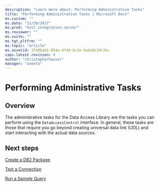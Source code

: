 ```yaml
---
description: "Learn more about: Performing Administrative Tasks"
title: "Performing Administrative Tasks | Microsoft Docs"
ms.custom: ""
ms.date: "11/30/2017"
ms.prod: "host-integration-server"
ms.reviewer: ""
ms.suite: ""
ms.tgt_pltfrm: ""
ms.topic: "article"
ms.assetid: 3fa0bab1-854a-4fd4-bc2e-5e2e9c3dc7ec
caps.latest.revision: 4
author: "christopherhouser"
manager: "anneta"
---
```

# Performing Administrative Tasks

## Overview
The administrative tasks for the Data Access Library are the tasks you can perform using the `DataAccessControl` interface. In general, these tasks are those that require you go beyond creating universal data link (UDL) and start interacting with the actual data sources.  
  
## Next steps
  
 [Create a DB2 Package](../core/how-to-create-a-db2-package2.md)  
  
 [Test a Connection](../core/how-to-test-a-connection2.md)  
  
 [Run a Sample Query](../core/how-to-run-a-sample-query1.md)
